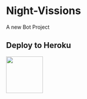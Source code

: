 # Night-Vissions
A new Bot Project

## Deploy to Heroku

<p><a href="https://heroku.com/deploy?template=https://github.com/DarkVission/Night-Vissions"><img src="https://img.shields.io/badge/Deploy%20To%20Heroku-blueviolet?style=for-the-badge&logo=heroku" width="100""/></a></p>

